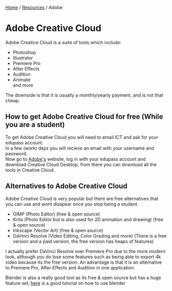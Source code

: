 [Home](https://coding.mwsc.team) / [Resources](https://coding.mwsc.team//resources) / Adobe

# Adobe Creative Cloud
Adobe Creatice Cloud is a suite of tools which include:  
- Photoshop
- Illustrator
- Premiere Pro
- After Effects
- Audition
- Animate  
and more

The downside is that it is usually a monthly/yearly payment, and is not that cheap.

## How to get Adobe Creative Cloud for free (While you are a student)
To get Adobe Creative Cloud you will need to email ICT and ask for your edupass account.  
In a few (work) days you will recieve an email with your username and password.  
Now go to [Adobe's](https://www.adobe.com/au/) website, log in with your edupass account and download Creative Cloud Desktop,
from there you can download all the tools in Creative Cloud.

## Alternatives to Adobe Creative Cloud
Adobe Creative Cloud is very popular but there are free alternatives that you can use and wont disapear once you stop being a student.  
- GIMP (Photo Editor) (free & open source)
- Krita (Photo Editor but is also used for 2D animation and drawing) (free & open source)
- Inkscape (Vector Art) (free & open source)
- DaVinci Resolve (Video Editing, Color Grading and more) (There is a free version and a paid version, the free version has heaps of features)

I actually prefer DaVinci Resolve over Premiere Pro due to the more modern look, although you do lose some features such as being able to export 4k video
because its the free version. An advantage is that it is an alternative to Premiere Pro, After Effects and Audition in one application.  

Blender is also a really good tool as its free & open source but has a huge feature set, [here](https://www.youtube.com/watch?v=NyJWoyVx_XI&list=PLjEaoINr3zgEq0u2MzVgAaHEBt--xLB6U&index=1)
is a good tutorial on how to use blender
